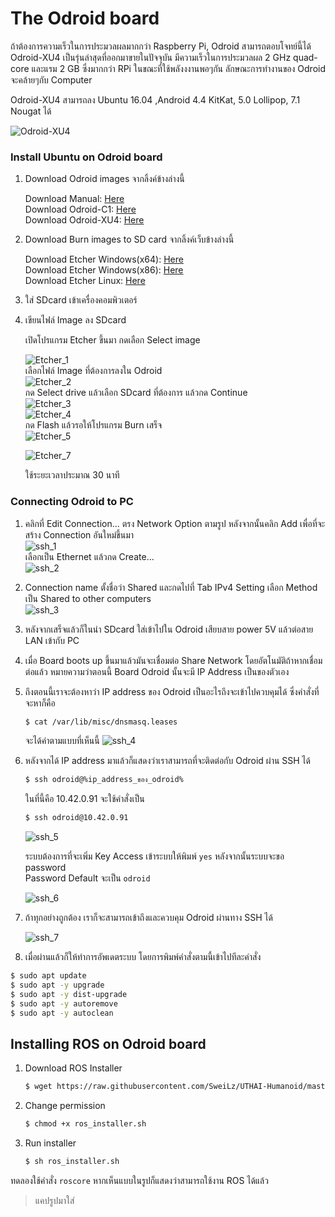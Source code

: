 # The Odroid board

ถ้าต้องการความเร็วในการประมวลผลมากกว่า Raspberry Pi, Odroid สามารถตอบโจทย์นี้ได้ Odroid-XU4 เป็นรุ่นล่าสุดที่ออกมาขายในปัจจุบัน มีความเร็วในการประมวลผล 2 GHz quad-core และแรม 2 GB ซึ่งมากกว่า RPi  ในขณะที่ใช้พลังงงานพอๆกัน ลักษณะการทำงานของ Odroid จะคล้ายๆกับ Computer

Odroid-XU4 สามารถลง Ubuntu 16.04 ,Android 4.4 KitKat, 5.0 Lollipop, 7.1 Nougat ได้

![Odroid-XU4](/assets/odroid_xu4.jpg)

### Install Ubuntu on Odroid board

1. Download Odroid images จากลิ้งค์ข้างล่างนี้

   Download Manual: [Here](https://odroid.in/ubuntu_16.04lts/)  
   Download Odroid-C1: [Here](https://odroid.in/ubuntu_16.04lts/ubuntu-16.04.3-mate-odroid-c1-20170908.img.xz)  
   Download Odroid-XU4: [Here](https://odroid.in/ubuntu_16.04lts/ubuntu-16.04.3-4.9-mate-odroid-xu4-20170824.img.xz)

2. Download Burn images to SD card จากลิ้งค์เว็บข้างล่างนี้

   Download Etcher Windows\(x64\): [Here](https://github.com/resin-io/etcher/releases/download/v1.1.2/Etcher-Portable-1.1.2-x64.exe)  
   Download Etcher Windows\(x86\): [Here](https://github.com/resin-io/etcher/releases/download/v1.1.2/Etcher-Portable-1.1.2-x86.exe)  
   Download Etcher Linux: [Here](https://github.com/resin-io/etcher/releases/download/v1.1.2/etcher-1.1.2-linux-x86_64.zip)

3. ใส่ SDcard เข้าเครื่องคอมพิวเตอร์

4. เขียนไฟล์ Image ลง SDcard

   เปิดโปรแกรม Etcher ขึ้นมา กดเลือก Select image

   ![Etcher\_1](/assets/Etcher_1.png)  
   เลือกไฟล์ Image ที่ต้องการลงใน Odroid  
   ![Etcher\_2](/assets/Etcher_2.png)  
   กด Select drive แล้วเลือก SDcard ที่ต้องการ แล้วกด Continue  
   ![Etcher\_3](/assets/Etcher_3.png)  
   ![Etcher\_4](/assets/Etcher_4.png)  
   กด Flash แล้วรอให้โปรแกรม Burn เสร็จ  
   ![Etcher\_5](/assets/Etcher_5.png)

   ![Etcher\_7](/assets/Etcher_7.png)

   ใช้ระยะเวลาประมาณ 30 นาที

### Connecting Odroid to PC

1. คลิกที่ Edit Connection... ตรง Network Option ตามรูป หลังจากนั้นคลิก Add เพื่อที่จะสร้าง Connection อันใหม่ขึ้นมา  
   ![ssh\_1](/assets/ssh_1.jpg)  
   เลือกเป็น Ethernet แล้วกด Create...  
   ![ssh\_2](/assets/ssh_2.png)

2. Connection name ตั้งชื่อว่า Shared และกดไปที่ Tab IPv4 Setting เลือก Method เป็น Shared to other computers  
   ![ssh\_3](/assets/ssh_3.png)

3. หลังจากเสร็จแล้วก็ในนำ SDcard ใส่เข้าไปใน Odroid เสียบสาย power 5V แล้วต่อสาย LAN เข้ากับ PC

4. เมื่อ Board boots up ขึ้นมาแล้วมันจะเชื่อมต่อ Share Network โดยอัตโนมัติถ้าหากเชื่อมต่อแล้ว หมายความว่าตอนนี้ Board Odroid นั้นจะมี IP Address เป็นของตัวเอง

5. ถึงตอนนี้เราจะต้องหาว่า IP address ของ Odroid เป็นอะไรถึงจะเข้าไปควบคุมได้ ซึ่งคำสั่งที่จะหาก็คือ

   ```bash
   $ cat /var/lib/misc/dnsmasq.leases
   ```
   จะได้ค่าตามแบบที่เห็นนี้
   ![ssh\_4](/assets/ssh_4.png)

6. หลังจากได้ IP address มาแล้วก็แสดงว่าเราสามารถที่จะติดต่อกับ Odroid ผ่าน SSH ได้

   ```bash
   $ ssh odroid@%ip_address_ของ_odroid%
   ```
   ในที่นี้คือ 10.42.0.91 จะใช้คำสั่งเป็น

   ```bash
   $ ssh odroid@10.42.0.91
   ```
   ![ssh\_5](/assets/ssh_5.png)
   
   ระบบต้องการที่จะเพิ่ม Key Access เข้าระบบให้พิมพ์ `yes` หลังจากนั้นระบบจะขอ password   
   Password Default จะเป็น `odroid`
   
   ![ssh\_6](/assets/ssh_6.png)
   
7. ถ้าทุกอย่างถูกต้อง เราก็จะสามารถเข้าถึงและควบคุม Odroid ผ่านทาง SSH ได้

   ![ssh\_7](/assets/ssh_7.png)

8. เมื่อผ่านแล้วก็ให้ทำการอัพเดตระบบ โดยการพิมพ์คำสั่งตามนี้เข้าไปทีละคำสั่ง
   
  ```bash
  $ sudo apt update
  $ sudo apt -y upgrade
  $ sudo apt -y dist-upgrade
  $ sudo apt -y autoremove
  $ sudo apt -y autoclean
  ```
  
## Installing ROS on Odroid board

1. Download ROS Installer

   ```bash
   $ wget https://raw.githubusercontent.com/SweiLz/UTHAI-Humanoid/master/ros_installer.sh
   ```

2. Change permission

   ```bash
   $ chmod +x ros_installer.sh
   ```
   
3. Run installer

   ```bash
   $ sh ros_installer.sh
   ```
   

ทดลองใช้คำสั่ง `roscore` หากเห็นแบบในรูปก็แสดงว่าสามารถใช้งาน ROS ได้แล้ว

> แคปรูปมาใส่


